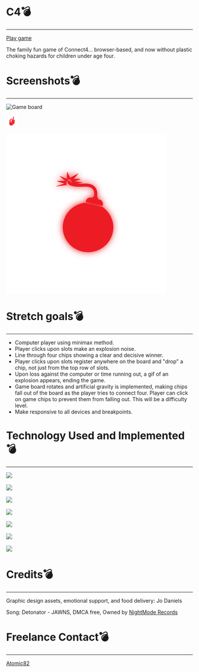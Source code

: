 # C4💣
----
[Play game](https://super-ant.surge.sh/)

The family fun game of Connect4... browser-based, and now without plastic choking hazards for children under age four.

# Screenshots💣
----
![Game board](/assets/ScreenshotGame.png)

![Custom cursor](/assets/SkeleCursor.png)

![Bomb](/assets/RedBomb.png)

# Stretch goals💣
----
- Computer player using minimax method.
- Player clicks upon slots make an explosion noise.
- Line through four chips showing a clear and decisive winner.
- Player clicks upon slots register anywhere on the board and "drop" a chip, not just from the top row of slots.
- Upon loss against the computer or time running out, a gif of an explosion appears, ending the game.
- Game board rotates and artificial gravity is implemented, making chips fall out of the board as the player tries to connect four. Player can click on game chips to prevent them from falling out. This will be a difficulty level.
- Make responsive to all devices and breakpoints.

# Technology Used and Implemented💣
----

<a href="a"><img src="https://img.shields.io/badge/Slack-4A154B?style=for-the-badge&logo=slack&logoColor=white"/></a>

<a href="a"><img src="https://img.shields.io/badge/Zoom-2D8CFF?style=for-the-badge&logo=zoom&logoColor=white"/></a>

<a href="a"><img src="https://img.shields.io/badge/Stack_Overflow-FE7A16?style=for-the-badge&logo=stack-overflow&logoColor=white"/></a>

<a href="a"><img src="https://img.shields.io/badge/GitHub-100000?style=for-the-badge&logo=github&logoColor=white"/></a>

<a href="a"><img src="https://img.shields.io/badge/JavaScript-F7DF1E?style=for-the-badge&logo=javascript&logoColor=black"/></a>

<a href="a"><img src="https://img.shields.io/badge/HTML-239120?style=for-the-badge&logo=html5&logoColor=white"/></a>

<a href="a"><img src="https://img.shields.io/badge/CSS-239120?&style=for-the-badge&logo=css3&logoColor=white"/></a>

# Credits💣
----
Graphic design assets, emotional support, and food delivery: Jo Daniels

Song: Detonator - JAWNS, 
DMCA free, Owned by [NightMode Records](https://nightmoderecs.com/)

# Freelance Contact💣
----
[Atomic82](https://www.atomic82.com/)